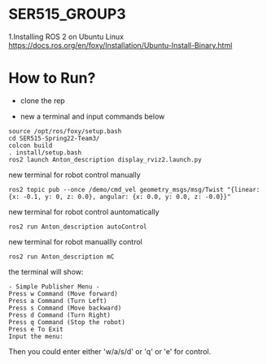 # SER515_GROUP3
1.Installing ROS 2 on Ubuntu Linux
https://docs.ros.org/en/foxy/Installation/Ubuntu-Install-Binary.html

# How to Run?
- clone the rep

- new a terminal and input commands below
```
source /opt/ros/foxy/setup.bash
cd SER515-Spring22-Team3/
colcon build
. install/setup.bash
ros2 launch Anton_description display_rviz2.launch.py
```
new terminal for robot control manually
```
ros2 topic pub --once /demo/cmd_vel geometry_msgs/msg/Twist "{linear: {x: -0.1, y: 0, z: 0.0}, angular: {x: 0.0, y: 0.0, z: -0.0}}"
```
new terminal for robot control auntomatically
```
ros2 run Anton_description autoControl
```
new terminal for robot manuallly control
```
ros2 run Anton_description mC
```
the terminal will show:
```
- Simple Publisher Menu -
Press w Command (Move forward)
Press a Command (Turn Left)
Press s Command (Move backward)
Press d Command (Turn Right)
Press q Command (Stop the robot)
Press e To Exit
Input the menu: 
```
Then you could enter either 'w/a/s/d' or 'q' or 'e' for control.

